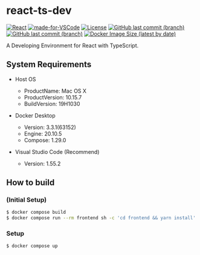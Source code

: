 # react-ts-dev

[![React](https://img.shields.io/badge/-React-555.svg?logo=react&style=flat)](https://reactjs.org/)
[![made-for-VSCode](https://img.shields.io/badge/Made%20for-VSCode-1f425f.svg)](https://code.visualstudio.com/)
[![License](https://img.shields.io/badge/License-Apache%202.0-blue.svg)](https://opensource.org/licenses/Apache-2.0)
[![GitHub last commit (branch)](https://img.shields.io/github/last-commit/takanassyi/react-ts-dev/main?label=main)](https://github.com/takanassyi/react-ts-dev/commits/main)
[![GitHub last commit (branch)](https://img.shields.io/github/last-commit/takanassyi/react-ts-dev/feature/material-ui-v4.11.1?label=feature%2Fmaterial-ui-v4.11.1)](https://github.com/takanassyi/react-ts-dev/commits/feature/material-ui-v4.11.1)
[![Docker Image Size (latest by date)](https://img.shields.io/docker/image-size/ainikkor50/react-ts-dev?label=Docker%20Image%20Size)](https://github.com/takanassyi/react-ts-dev/packages/771044)

A Developing Environment for React with TypeScript.

## System Requirements

- Host OS
  - ProductName:    Mac OS X
  - ProductVersion: 10.15.7
  - BuildVersion:   19H1030

- Docker Desktop
  - Version: 3.3.1(63152)
  - Engine: 20.10.5
  - Compose: 1.29.0

- Visual Studio Code (Recommend)
  - Version: 1.55.2
  
## How to build

### (Initial Setup)

```bash
$ docker compose build
$ docker compose run --rm frontend sh -c 'cd frontend && yarn install'
```

### Setup

```bash
$ docker compose up
```
